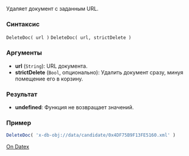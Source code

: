 Удаляет документ с заданным URL.

### Синтаксис
`DeleteDoc( url )`
`DeleteDoc( url, strictDelete )`

### Аргументы
- **url** (`String`): URL документа.
- **strictDelete** (`Bool`, опционально): Удалить документ сразу, минуя помещение его в корзину.

### Результат
- **undefined**: Функция не возвращает значений.

### Пример
```js
DeleteDoc( 'x-db-obj://data/candidate/0x4DF75B9F13FE5160.xml' )
```

[On Datex](http://docs.datex.ru/article.htm?id=5620250451197911766)